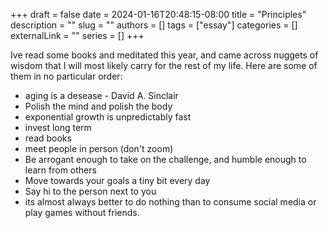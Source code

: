 +++ 
draft = false
date = 2024-01-16T20:48:15-08:00
title = "Principles"
description = ""
slug = ""
authors = []
tags = ["essay"]
categories = []
externalLink = ""
series = []
+++


Ive read some books and meditated this year, and came across nuggets of wisdom that I will most likely carry for the rest of my life.
Here are some of them in no particular order:


- aging is a desease - David A. Sinclair
- Polish the mind and polish the body
- exponential growth is unpredictably fast
- invest long term
- read books
- meet people in person (don't zoom)
- Be arrogant enough to take on the challenge, and humble enough to learn from others
- Move towards your goals a tiny bit every day
- Say hi to the person next to you
- its almost always better to do nothing than to consume social media or play games without friends.



